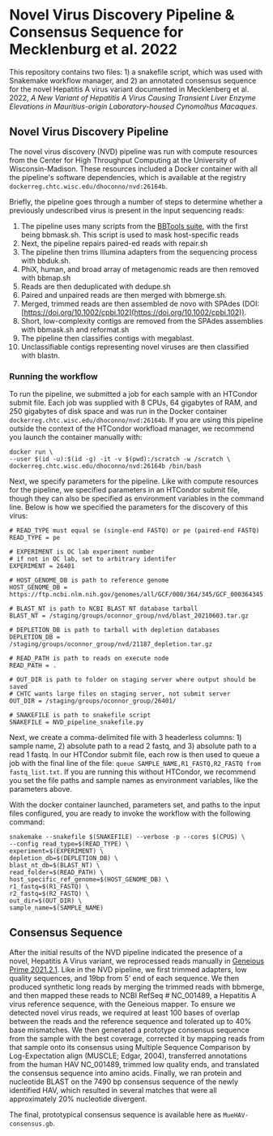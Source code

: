# Novel Virus Discovery Pipeline & Consensus Sequence for Mecklenburg et al. 2022

This repository contains two files: 1) a snakefile script, which was used with Snakemake workflow manager, and 2) an annotated consensus sequence for the novel Hepatitis A virus variant documented in Mecklenberg et al. 2022, _A New Variant of Hepatitis A Virus Causing Transient Liver Enzyme Elevations in Mauritius-origin Laboratory-housed Cynomolhus Macaques_.

## Novel Virus Discovery Pipeline

The novel virus discovery (NVD) pipeline was run with compute resources from the Center for High Throughput Computing at the University of Wisconsin-Madison. These resources included a Docker container with all the pipeline's software dependencies, which is available at the registry `dockerreg.chtc.wisc.edu/dhoconno/nvd:26164b`.

Briefly, the pipeline goes through a number of steps to determine whether a previously undescribed virus is present in the input sequencing reads:

1. The pipeline uses many scripts from the [BBTools suite](http://sourceforge.net/projects/bbmap/), with the first being bbmask.sh. This script is used to mask host-specific reads
2. Next, the pipeline repairs paired-ed reads with repair.sh
3. The pipeline then trims Illumina adapters from the sequencing process with bbduk.sh.
4. PhiX, human, and broad array of metagenomic reads are then removed with bbmap.sh
5. Reads are then deduplicated with dedupe.sh
6. Paired and unpaired reads are then merged with bbmerge.sh.
7. Merged, trimmed reads are then assembled de novo with SPAdes (DOI: [https://doi.org/10.1002/cpbi.102](https://doi.org/10.1002/cpbi.102)).
8. Short, low-complexity contigs are removed from the SPAdes assemblies with bbmask.sh and reformat.sh
9. The pipeline then classifies contigs with megablast.
10. Unclassifiable contigs representing novel viruses are then classified with blastn.

### Running the workflow

To run the pipeline, we submitted a job for each sample with an HTCondor submit file. Each job was supplied with 8 CPUs, 64 gigabytes of RAM, and 250 gigabytes of disk space and was run in the Docker container `dockerreg.chtc.wisc.edu/dhoconno/nvd:26164b`. If you are using this pipeline outside the context of the HTCondor workfload manager, we recommend you launch the container manually with:

```
docker run \
--user $(id -u):$(id -g) -it -v $(pwd):/scratch -w /scratch \
dockerreg.chtc.wisc.edu/dhoconno/nvd:26164b /bin/bash
```

Next, we specify parameters for the pipeline. Like with compute resources for the pipeline, we specified parameters in an HTCondor submit file, though they can also be specified as environment variables in the command line. Below is how we specified the parameters for the discovery of this virus:

```
# READ_TYPE must equal se (single-end FASTQ) or pe (paired-end FASTQ)
READ_TYPE = pe

# EXPERIMENT is OC lab experiment number
# if not in OC lab, set to arbitrary identifer
EXPERIMENT = 26401

# HOST_GENOME_DB is path to reference genome
HOST_GENOME_DB = https://ftp.ncbi.nlm.nih.gov/genomes/all/GCF/000/364/345/GCF_000364345.1_Macaca_fascicularis_5.0/GCF_000364345.1_Macaca_fascicularis_5.0_genomic.fna.gz

# BLAST_NT is path to NCBI BLAST NT database tarball
BLAST_NT = /staging/groups/oconnor_group/nvd/blast_20210603.tar.gz

# DEPLETION_DB is path to tarball with depletion databases
DEPLETION_DB = /staging/groups/oconnor_group/nvd/21187_depletion.tar.gz

# READ_PATH is path to reads on execute node
READ_PATH = .

# OUT_DIR is path to folder on staging server where output should be saved
# CHTC wants large files on staging server, not submit server
OUT_DIR = /staging/groups/oconnor_group/26401/

# SNAKEFILE is path to snakefile script
SNAKEFILE = NVD_pipeline_snakefile.py
```

Next, we create a comma-delimited file with 3 headerless columns: 1) sample name, 2) absolute path to a read 2 fastq, and 3) absolute path to a read 1 fastq. In our HTCondor submit file, each row is then used to queue a job with the final line of the file: `queue SAMPLE_NAME,R1_FASTQ,R2_FASTQ from fastq_list.txt`. If you are running this without HTCondor, we recommend you set the file paths and sample names as environment variables, like the parameters above.

With the docker container launched, parameters set, and paths to the input files configured, you are ready to invoke the workflow with the following command:

```
snakemake --snakefile $(SNAKEFILE) --verbose -p --cores $(CPUS) \
--config read_type=$(READ_TYPE) \
experiment=$(EXPERIMENT) \
depletion_db=$(DEPLETION_DB) \
blast_nt_db=$(BLAST_NT) \
read_folder=$(READ_PATH) \
host_specific_ref_genome=$(HOST_GENOME_DB) \
r1_fastq=$(R1_FASTQ) \
r2_fastq=$(R2_FASTQ) \
out_dir=$(OUT_DIR) \
sample_name=$(SAMPLE_NAME)
```

## Consensus Sequence

After the initial results of the NVD pipeline indicated the presence of a novel, Hepatitis A Virus variant, we reprocessed reads manually in [Geneious Prime 2021.2.1](https://www.geneious.com). Like in the NVD pipeline, we first trimmed adapters, low quality sequences, and 19bp from 5’ end of each sequence. We then produced synthetic long reads by merging the trimmed reads with bbmerge, and then mapped these reads to NCBI RefSeq # NC_001489, a Hepatitis A virus reference sequence, with the Geneious mapper. To ensure we detected novel virus reads, we required at least 100 bases of overlap between the reads and the reference sequence and tolerated up to 40% base mismatches. We then generated a prototype consensus sequence from the sample with the best coverage, corrected it by mapping reads from that sample onto its consensus using Multiple Sequence Comparison by Log-Expectation align (MUSCLE; Edgar, 2004), transferred annotations from the human HAV NC_001489, trimmed low quality ends, and translated the consensus sequence into amino acids. Finally, we ran protein and nucleotide BLAST on the 7490 bp consensus sequence of the newly identified HAV, which resulted in several matches that were all approximately 20% nucleotide divergent.

The final, prototypical consensus sequence is available here as `MueHAV-consensus.gb`.
